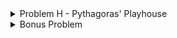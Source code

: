 <details>
<summary>Problem H - Pythagoras' Playhouse</summary>

Problem Setter: [Irfanur Rahman Rafio](https://codeforces.com/profile/Rafio)  
Estimated Difficulty: 2000  
Tag(s): Geometry, Math

<details>
<summary>Hint 1</summary>

What is the longest side of a right triangle?

</details>

<details>
<summary>Hint 2</summary>

If $(a, b, c)$ is a Pythagorean triangle, $(ka, kb, kc)$ is also a Pythagorean triangle, for any positive integer $k$.

</details>

<details>
<summary>Hint 3</summary>

Analyze the parity of the three sides.

</details>

<details>
<summary>Solution</summary>

Let the side lengths of a right riangle be $(a, b, c)$ where $c$ is the length of the hypotenuse.

To fit this triangle inside a semicircle, you must first ensure that all three sides of the triangle can fit within the semicircle. The longest side of a right triangle is its hypotenuse, and the longest chord of a circle is its diameter. Therefore, the hypotenuse cannot be longer than the diameter of the semicircle.

Moreover, if you place the hypotenuse along the diameter, the triangle will always fit inside the semicircle. This follows from the fact that **"An angle inscribed in a semicircle is always a right angle"**.

Hence, the triangle will fit inside a semicircle of radius $r$ if and only if: $c \le d$, where $d = 2r$.

With this, the problem reduces to counting the number of triples $(a, b, c)$ of positive integers such that $a^2 + b^2 = c^2$ and $c \le d = 2r$.

---

Now, you have one equation and two unknowns. Since you do not have enough time to run a nested loop of $\mathcal{O}(d^2)$ time complexity, you need to _analyze the properties of Pythagorean triples_.

First of all, observe that: $a^2 + b^2 = c^2 => k^2a^2 + k^2b^2 = k^2c^2 => (ka)^2 + (kb)^2 = (kc)^2$.  
So, if $(a, b, c)$ is a Pythagorean triangle, $(ka, kb, kc)$ is also a Pythagorean triangle, for any positive integer $k$.

A Pythagorean triple $(a, b, c)$ where $\gcd(a, b, c) = 1$ is called a **primitive Pythagorean triple**.

If you can find such a primitive triple, then you can determine that there are $\displaystyle \lfloor \frac{d}{c} \rfloor$ different Pythagorean triangles that can fit inside the semicircle that are _similar_ to each other, where $d = 2r$ is the diameter. Therefore, the task is reduced to generating primitive Pythagorean triples efficiently.

---

Consider any primitive Pythagorean triple $(a, b, c)$.  
Suppose $\gcd(a, b) = g$. Then $a = a'g$ and $b = b'g$.  
Substituting, we get: $c^2 = g^2a'^2 + g^2b'^2 = g^2(a'^2 + b'^2)$.  
This means that $g$ must divide $c$.  
But if $g > 1$, then $\gcd(a, b, c) > 1$, contradicting primitiveness.

Hence, $\gcd(a, b) = 1$.  
Similarly, it can be shown that $\gcd(a, c) = 1$ and $\gcd(b, c) = 1$.  
This means that $(a, b, c)$ are pairwise coprime.

Since $(a, b, c)$ are pairwise coprime, two or more of them can't be even.  
However, all three of them can't be odd as the sum or the difference of two odd numbers have to be even.  
So, exactly one of $a$, $b$ and $c$ is even.

Now, $(2n + 1)^2 = 4n^2 + 4n + 1$, which is $1$ modulo $4$.  
So, if $a$ and $b$ are odd, $(a^2 + b^2)$ will be $2$ modulo $4$.  
But if $c$ is even, then $c^2$ must be divisible by $4$.  
So, if $(a, b, c)$ is a primitive Pythagorean triple, then $c$ cannot be even.

Without loss of generality, assume $a$ is odd and $b$ is even from here on.

---

Now, $c^2 = a^2 + b^2$  
 $=> c^2 - a^2 = b^2$  
 $=> (c + a)(c - a) = b^2$  
 $=> \displaystyle\frac{c + a}{b} = \frac{b}{c - a}$

Let $\displaystyle\frac{c + a}{b} = \frac{b}{c - a} = \frac{p}{q}$, where $p$ and $q$ are positive co-prime integers \[$p > q$ since $c + a > c > b$\].

So, $\displaystyle \frac{c}{b} + \frac{a}{b} = \frac{p}{q} \text{ and } \frac{c}{b} - \frac{a}{b} = \frac{q}{p}$

Solving the two equations, you'll get $\displaystyle \frac{c}{b} = \frac{p^2 + q^2}{2pq} \text{ and } \frac{a}{b} = \frac{p^2 - q^2}{2pq}$

Here, $p$ and $q$ are co-prime, so they can not both be even.  
If both $p$ and $q$ are odd, $p^2 + q^2$ is even.  
So, $c = \displaystyle \frac{b(p^2 + q^2)}{2pq}$ must be even.  
But $c$ must be odd.  
So, both $p$ and $q$ can't be odd.

Since $p$ and $q$ are co-prime and exactly one of them is odd, $p^2 - q^2 = (p + q)(p - q)$ and $2pq$ are co-prime.  
Since $a$ and $b$ are also co-prime, both the fractions $\displaystyle \frac{a}{b} \text{ and } \frac{p^2 - q^2}{2pq}$ are fully reduced.  
So, $a = p^2 - q^2$ and $b = 2pq$  
Similarly, $c = p^2 + q^2$

So, any primitive Pythagorean triple $(a, b, c)$ \[ $a$ is odd, $b$ is even, $c^2 = a^2 + b^2$ \] can be represented as $(a, b, c) = (p^2 - q^2, 2pq,  p^2 + q^2)$, where $p$ and $q$ are co-prime positive integers, $p > q$, and exactly one of them is even.

For any such $(p, q)$, it holds that $(p^2 - q^2)^2 + (2pq)^2 = (p^2 + q^2)^2$.  
This formula for generating primitive Pythagorean triples is known as **Euclid's formula**.

With this, the Pythagorean triples can be generated fast by looping over all possible valid $p$ and $q$.

---

Finally, to count all triples (a, b, c) that fit inside the semicircle, you need to:

1. Generate all primitive Pythagorean triples with $(a, b, c)$ \[ $a$ is odd, $b$ is even, $c^2 = a^2 + b^2$ \] where $c \le d$.
2. For each such triple $(a, b, c)$, count how many multiples $(ka, kb, kc)$ fit within $kc \le d$. This number is $\displaystyle \lfloor \frac{d}{c} \rfloor$.
3. Sum the number of multiples over all such triples.

**Time Complexity**:  
You need to generate primitive triples with $c \le d$.  
Since $c = p^2 + q^2$, it suffices to consider $p \le \sqrt{d}$.  
For each $p$, you iterate over possible $q < p \le \sqrt{d}$.  
So, the overall time complexity $= \mathcal{O}(\sqrt{d} \times \sqrt{d}) = \mathcal{O}(d) = \mathcal{O}(r)$

<details>
<summary>Code</summary>

```cpp
#include <bits/stdc++.h>
using namespace std;

#define fastio ios_base::sync_with_stdio(0); cin.tie(0)
using LL = long long;



void pre()
{
    fastio;


}

void solve(int tc)
{
    int r;
    cin >> r;

    int c, d = 2 * r, p, q, ans = 0;
    for(p = 2; p * p < d; p++)
    {
        for(q = 1; q < p; q++)
        {
            if(p % 2 == 1 && q % 2 == 1) continue;
            if(__gcd(p, q) > 1) continue;

            c = p * p + q * q;
            if(c > d) break;

            ans += d / c;
        }
    }

    cout << ans;
}

int main()
{
    pre();

    int tc, tt = 1;
    cin >> tt;

    for(tc = 1; tc <= tt; tc++)
    {
        // cout << "Case " << tc << ": ";
        solve(tc);
        cout << '\n';
    }

    return 0;
}
```

</details>
</details>
</details>

<details>
<summary>Bonus Problem</summary>

Pythagoras has become even more picky and will now only play with right triangluar toys that have an **integer** altitude to the hypotenuse. Here, the altitude to the hypotenuse means the length of the perpendicular drawn from the right angle of a right triangle to the hypotenuse.

For example, in the following figure, $h$ is the altitude to the hypotenuse:

![triangle](./images/altitude.png)

Now count the number of toys that Pythagoras will buy.

</details>
